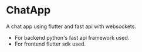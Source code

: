 # ChatApp
A chat app using flutter and fast api with websockets.

- For backend python's fast api framework used.
- For frontend flutter sdk used.